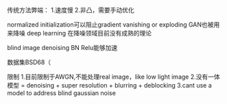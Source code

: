 传统方法弊端：
1.速度慢
2.非凸，需要手动优化

normalized initialization可以阻止gradient vanishing or exploding
GAN也被用来降噪
deep learning 在降噪领域目前没有成熟的理论

blind image denoising
BN Relu能够加速

数据集BSD68（

限制
1.目前限制于AWGN,不能处理real image，like low light image
2.没有一体模型 = denoising + super resolution + blurring + deblocking
3.cant use a model to address blind gaussian noise
